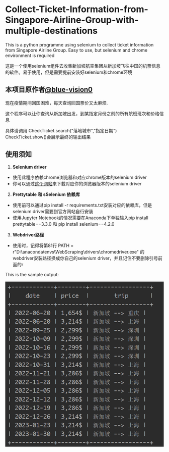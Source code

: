 # Collect-Ticket-Information-from-Singapore-Airline-Group-with-multiple-destinations
This is a python programme using selenium to collect ticket information from Singapore Airline Group. Easy to use, but selenium and chrome environment is required

这是一个使用selenium组件去收集新加坡航空集团从新加坡飞往中国的机票信息的软件。易于使用，但是需要提前安装好selenium和chrome环境
## 本项目原作者[@blue-vision0](https://github.com/blue-vision0)

现在疫情期间回国困难，每天查询回国票价又太麻烦.

这个程序可以让你查询从新加坡出发，到某指定月份之前的所有航班班次和价格信息

具体请调用 CheckTicket.search("落地城市","指定日期")  
CheckTicket.show()会展示最终的输出结果

## 使用须知
1. **Selenium driver**
- 使用此程序依赖chrome浏览器和对应chrome版本的selenium driver 
- 你可以通过[这个网站](https://chromedriver.chromium.org/downloads)来下载对应你的浏览器版本的selenium driver   
2. **Prettytable 和 sSelenium 依赖库**
- 使用前可以通过pip install -r requirements.txt安装对应的依赖库，但是selenium driver需要到官方网站自行安装  
- 使用Jupyter Notebook的情况需要在Anaconda下单独输入pip install  prettytable==3.3.0 和 pip install selenium==4.2.0
3. **Webdriver路径**
- 使用时，记得将第81行        PATH = r"D:\anaconda\envs\WebScraping\drivers\chromedriver.exe" 的webdriver安装路径换成你自己的selenium driver，并且记住不要删除引号前面的r    

This is the sample output:

![screenshot at 2022/06/20](https://github.com/blue-vision0/Collect-Ticket-Information-from-Singapore-Airline-Group-with-multiple-destinations/blob/main/sample.png?raw=true)
